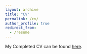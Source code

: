 ```yaml
---
layout: archive
title: "CV"
permalink: /cv/
author_profile: true
redirect_from:
  - /resume
---
```


My Completed CV can be found [here](https://drive.google.com/file/d/1HpvOlMoO5ogL3NChEvnbymVTKjsB9ui6/view?usp=sharing). 
